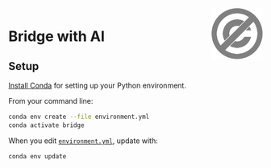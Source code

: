 <a href="./LICENSE.md">
<img src="./images/public-domain.svg" alt="Public Domain"
align="right" width="20%" height="auto"/>
</a>

# Bridge with AI

## Setup

[Install
Conda](https://docs.conda.io/projects/conda/en/latest/user-guide/install/index.html)
for setting up your Python environment.

From your command line:
```bash
conda env create --file environment.yml
conda activate bridge
```

When you edit [`environment.yml`](./environment.yml), update with:
```bash
conda env update
```
